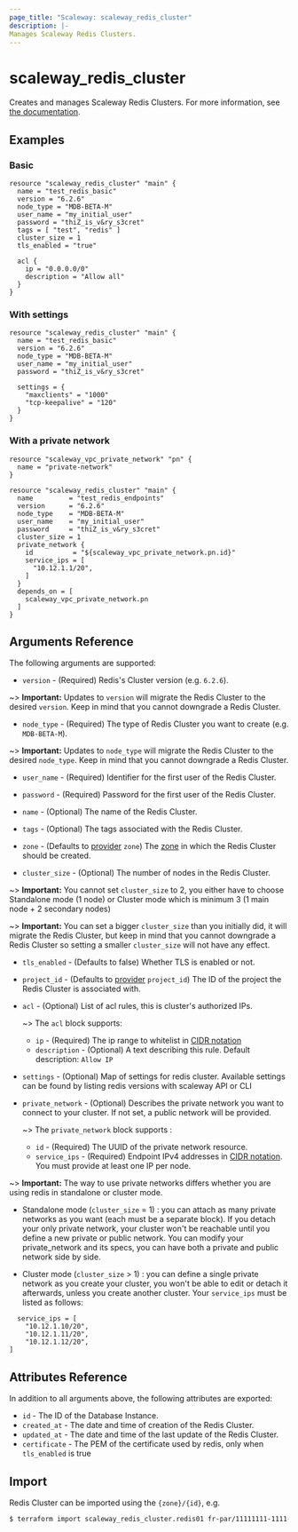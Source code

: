 ```yaml
---
page_title: "Scaleway: scaleway_redis_cluster"
description: |-
Manages Scaleway Redis Clusters.
---
```


# scaleway_redis_cluster

Creates and manages Scaleway Redis Clusters.
For more information, see [the documentation](https://developers.scaleway.com/en/products/redis/api/v1alpha1/).

## Examples

### Basic

```hcl
resource "scaleway_redis_cluster" "main" {
  name = "test_redis_basic"
  version = "6.2.6"
  node_type = "MDB-BETA-M"
  user_name = "my_initial_user"
  password = "thiZ_is_v&ry_s3cret"
  tags = [ "test", "redis" ]
  cluster_size = 1
  tls_enabled = "true"

  acl {
    ip = "0.0.0.0/0"
    description = "Allow all"
  }
}
```

### With settings

```hcl
resource "scaleway_redis_cluster" "main" {
  name = "test_redis_basic"
  version = "6.2.6"
  node_type = "MDB-BETA-M"
  user_name = "my_initial_user"
  password = "thiZ_is_v&ry_s3cret"

  settings = {
    "maxclients" = "1000"
    "tcp-keepalive" = "120"
  }
}
```

### With a private network

```hcl
resource "scaleway_vpc_private_network" "pn" { 
  name = "private-network"
}

resource "scaleway_redis_cluster" "main" {
  name         = "test_redis_endpoints"
  version      = "6.2.6"
  node_type    = "MDB-BETA-M"
  user_name    = "my_initial_user"
  password     = "thiZ_is_v&ry_s3cret"
  cluster_size = 1
  private_network {
    id          = "${scaleway_vpc_private_network.pn.id}"
    service_ips = [
      "10.12.1.1/20",
    ]
  }
  depends_on = [
    scaleway_vpc_private_network.pn
  ]
}
```

## Arguments Reference

The following arguments are supported:

- `version` - (Required) Redis's Cluster version (e.g. `6.2.6`).

~> **Important:** Updates to `version` will migrate the Redis Cluster to the desired `version`. Keep in mind that you cannot downgrade a Redis Cluster.

- `node_type` - (Required) The type of Redis Cluster you want to create (e.g. `MDB-BETA-M`).

~> **Important:** Updates to `node_type` will migrate the Redis Cluster to the desired `node_type`. Keep in mind that you cannot downgrade a Redis Cluster.

- `user_name` - (Required) Identifier for the first user of the Redis Cluster.

- `password` - (Required) Password for the first user of the Redis Cluster.

- `name` - (Optional) The name of the Redis Cluster.

- `tags` - (Optional) The tags associated with the Redis Cluster.

- `zone` - (Defaults to [provider](../index.md) `zone`) The [zone](../guides/regions_and_zones.md#zones) in which the Redis Cluster should be created.

- `cluster_size` - (Optional) The number of nodes in the Redis Cluster.

~> **Important:** You cannot set `cluster_size` to 2, you either have to choose Standalone mode (1 node) or Cluster mode which is minimum 3 (1 main node + 2 secondary nodes)

~> **Important:** You can set a bigger `cluster_size` than you initially did, it will migrate the Redis Cluster, but keep in mind that you cannot downgrade a Redis Cluster so setting a smaller `cluster_size` will not have any effect.

- `tls_enabled` - (Defaults to false) Whether TLS is enabled or not.

- `project_id` - (Defaults to [provider](../index.md) `project_id`) The ID of the project the Redis Cluster is associated with.

- `acl` - (Optional) List of acl rules, this is cluster's authorized IPs.

  ~> The `acl` block supports:

    - `ip` - (Required) The ip range to whitelist in [CIDR notation](https://en.wikipedia.org/wiki/Classless_Inter-Domain_Routing#CIDR_notation)
    - `description` - (Optional) A text describing this rule. Default description: `Allow IP`

- `settings` - (Optional) Map of settings for redis cluster. Available settings can be found by listing redis versions with scaleway API or CLI

- `private_network` - (Optional) Describes the private network you want to connect to your cluster. If not set, a public network will be provided.

  ~> The `private_network` block supports :

    - `id` - (Required) The UUID of the private network resource.
    - `service_ips` - (Required) Endpoint IPv4 addresses in [CIDR notation](https://en.wikipedia.org/wiki/Classless_Inter-Domain_Routing#CIDR_notation). You must provide at least one IP per node.

~> **Important:** The way to use private networks differs whether you are using redis in standalone or cluster mode.

- Standalone mode (`cluster_size` = 1) : you can attach as many private networks as you want (each must be a separate block). If you detach your only private network, your cluster won't be reachable until you define a new private or public network. You can modify your private_network and its specs, you can have both a private and public network side by side.

- Cluster mode (`cluster_size` > 1) : you can define a single private network as you create your cluster, you won't be able to edit or detach it afterwards, unless you create another cluster. Your `service_ips` must be listed as follows:

```hcl
  service_ips = [
    "10.12.1.10/20",
    "10.12.1.11/20",
    "10.12.1.12/20",
]
```

## Attributes Reference

In addition to all arguments above, the following attributes are exported:

- `id` - The ID of the Database Instance.
- `created_at` - The date and time of creation of the Redis Cluster.
- `updated_at` - The date and time of the last update of the Redis Cluster.
- `certificate` - The PEM of the certificate used by redis, only when `tls_enabled` is true


## Import

Redis Cluster can be imported using the `{zone}/{id}`, e.g.

```bash
$ terraform import scaleway_redis_cluster.redis01 fr-par/11111111-1111-1111-1111-111111111111
```
